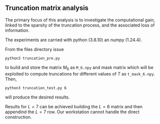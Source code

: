 ## Truncation matrix analysis

The primary focus of this analysis is to investigate the computational gain, linked to the sparsity of the truncation process, and the associated loss of information.

The experiments are carried with python (3.8.10) an numpy (1.24.4).

From the files directory issue

```
python3 truncation_pre.py
```

to build and store the matrix $M_{6}$ as `M_6.npy` and mask matrix which will be exploited to compute truncations for different values of $T$ as `t_mask_6.npy`. Then, 

```
python3 truncation_test.py 6

```

will produce the desired results. 

Results for $L=7$ can be achieved building the $L=6$ matrix and then appendind the $L=7$ row. Our workstation cannot handle the direct construction. 
